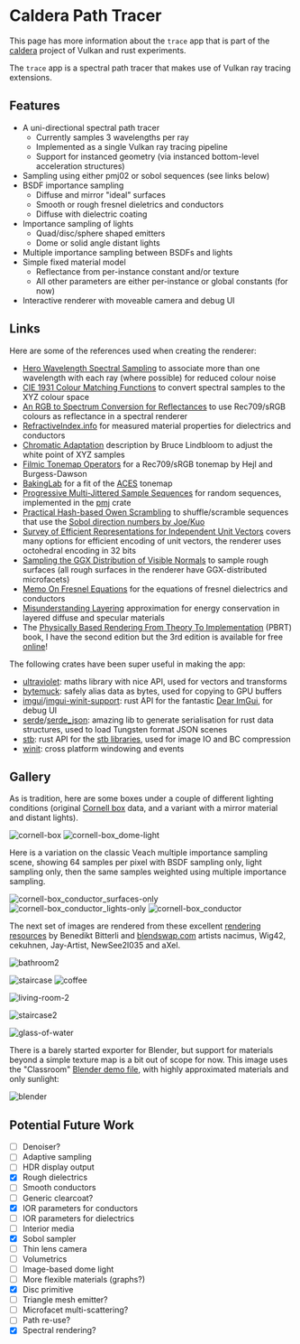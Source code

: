 # Caldera Path Tracer

This page has more information about the `trace` app that is part of the [caldera](https://github.com/sjb3d/caldera) project of Vulkan and rust experiments.

The `trace` app is a spectral path tracer that makes use of Vulkan ray tracing extensions.

## Features

* A uni-directional spectral path tracer
  * Currently samples 3 wavelengths per ray
  * Implemented as a single Vulkan ray tracing pipeline
  * Support for instanced geometry (via instanced bottom-level acceleration structures)
* Sampling using either pmj02 or sobol sequences (see links below)
* BSDF importance sampling
  * Diffuse and mirror "ideal" surfaces
  * Smooth or rough fresnel dieletrics and conductors
  * Diffuse with dielectric coating
* Importance sampling of lights
  * Quad/disc/sphere shaped emitters
  * Dome or solid angle distant lights
* Multiple importance sampling between BSDFs and lights
* Simple fixed material model
  * Reflectance from per-instance constant and/or texture
  * All other parameters are either per-instance or global constants (for now)
* Interactive renderer with moveable camera and debug UI

## Links

Here are some of the references used when creating the renderer:

* [Hero Wavelength Spectral Sampling](https://cgg.mff.cuni.cz/~wilkie/Website/EGSR_14_files/WNDWH14HWSS.pdf) to associate more than one wavelength with each ray (where possible) for reduced colour noise
* [CIE 1931 Colour Matching Functions](http://cvrl.ioo.ucl.ac.uk/) to convert spectral samples to the XYZ colour space
* [An RGB to Spectrum Conversion for Reflectances](http://citeseerx.ist.psu.edu/viewdoc/download?doi=10.1.1.40.9608&rep=rep1&type=pdf) to use Rec709/sRGB colours as reflectance in a spectral renderer
* [RefractiveIndex.info](https://refractiveindex.info/) for measured material properties for dielectrics and conductors
* [Chromatic Adaptation](http://www.brucelindbloom.com/index.html?Eqn_RGB_XYZ_Matrix.html) description by Bruce Lindbloom to adjust the white point of XYZ samples
* [Filmic Tonemap Operators](http://filmicworlds.com/blog/filmic-tonemapping-operators/) for a Rec709/sRGB tonemap by Hejl and Burgess-Dawson
* [BakingLab](https://github.com/TheRealMJP/BakingLab/blob/master/BakingLab/ACES.hlsl) for a fit of the [ACES](https://github.com/ampas/aces-dev) tonemap
* [Progressive Multi-Jittered Sample Sequences](https://graphics.pixar.com/library/ProgressiveMultiJitteredSampling/) for random sequences, implemented in the [pmj](https://github.com/sjb3d/pmj) crate
* [Practical Hash-based Owen Scrambling](http://www.jcgt.org/published/0009/04/01/) to shuffle/scramble sequences that use the [Sobol direction numbers by Joe/Kuo](https://web.maths.unsw.edu.au/~fkuo/sobol/)
* [Survey of Efficient Representations for Independent Unit Vectors](http://jcgt.org/published/0003/02/01/) covers many options for efficient encoding of unit vectors, the renderer uses octohedral encoding in 32 bits
* [Sampling the GGX Distribution of Visible Normals](http://jcgt.org/published/0007/04/01/) to sample rough surfaces (all rough surfaces in the renderer have GGX-distributed microfacets)
* [Memo On Fresnel Equations](https://seblagarde.wordpress.com/2013/04/29/memo-on-fresnel-equations/) for the equations of fresnel dielectrics and conductors
* [Misunderstanding Layering](http://c0de517e.blogspot.com/2019/08/misunderstanding-multilayering-diffuse.html) approximation for energy conservation in layered diffuse and specular materials
* The [Physically Based Rendering From Theory To Implementation](https://www.pbrt.org/) (PBRT) book, I have the second edition but the 3rd edition is available for free [online](http://www.pbr-book.org/)!

The following crates have been super useful in making the app:

* [ultraviolet](https://crates.io/crates/ultraviolet): maths library with nice API, used for vectors and transforms
* [bytemuck](https://crates.io/crates/bytemuck): safely alias data as bytes, used for copying to GPU buffers
* [imgui](https://crates.io/crates/imgui)/[imgui-winit-support](https://crates.io/crates/imgui-winit-support): rust API for the fantastic [Dear ImGui](https://github.com/ocornut/imgui), for debug UI
* [serde](https://crates.io/crates/serde)/[serde_json](https://crates.io/crates/serde_json): amazing lib to generate serialisation for rust data structures, used to load Tungsten format JSON scenes
* [stb](https://crates.io/crates/stb): rust API for the [stb libraries](https://github.com/nothings/stb), used for image IO and BC compression
* [winit](https://crates.io/crates/winit): cross platform windowing and events

## Gallery

As is tradition, here are some boxes under a couple of different lighting conditions (original [Cornell box](https://www.graphics.cornell.edu/online/box/data.html) data, and a variant with a mirror material and distant lights).

![cornell-box](trace_cornell-box.jpg) ![cornell-box_dome-light](trace_cornell-box_dome-light.jpg)

Here is a variation on the classic Veach multiple importance sampling scene, showing 64 samples per pixel with BSDF sampling only, light sampling only, then the same samples weighted using multiple importance sampling.

![cornell-box_conductor_surfaces-only](trace_cornell-box_conductor_surfaces-only.jpg) ![cornell-box_conductor_lights-only](trace_cornell-box_conductor_lights-only.jpg)
 ![cornell-box_conductor](trace_cornell-box_conductor.jpg)

The next set of images are rendered from these excellent [rendering resources](https://benedikt-bitterli.me/resources/) by Benedikt Bitterli and [blendswap.com](https://blendswap.com/) artists nacimus, Wig42, cekuhnen, Jay-Artist, NewSee2l035 and aXel.

![bathroom2](trace_bathroom2.jpg)

![staircase](trace_staircase.jpg) ![coffee](trace_coffee.jpg)

![living-room-2](trace_living-room-2.jpg)

![staircase2](trace_staircase2.jpg)

![glass-of-water](trace_glass-of-water.jpg)

There is a barely started exporter for Blender, but support for materials beyond a simple texture map is a bit out of scope for now.  This image uses the "Classroom" [Blender demo file](https://www.blender.org/download/demo-files/), with highly approximated materials and only sunlight:

![blender](trace_blender.jpg)

## Potential Future Work

- [ ] Denoiser?
- [ ] Adaptive sampling
- [ ] HDR display output
- [x] Rough dielectrics
- [ ] Smooth conductors
- [ ] Generic clearcoat?
- [x] IOR parameters for conductors
- [ ] IOR parameters for dielectrics
- [ ] Interior media
- [x] Sobol sampler
- [ ] Thin lens camera
- [ ] Volumetrics
- [ ] Image-based dome light
- [ ] More flexible materials (graphs?)
- [x] Disc primitive
- [ ] Triangle mesh emitter?
- [ ] Microfacet multi-scattering?
- [ ] Path re-use?
- [x] Spectral rendering?
